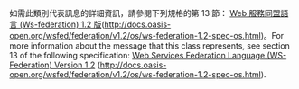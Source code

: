 <span data-ttu-id="42d56-101">如需此類別代表訊息的詳細資訊，請參閱下列規格的第 13 節： [Web 服務同盟語言 (Ws-federation) 1.2 版](http://docs.oasis-open.org/wsfed/federation/v1.2/os/ws-federation-1.2-spec-os.html)(http://docs.oasis-open.org/wsfed/federation/v1.2/os/ws-federation-1.2-spec-os.html)。</span><span class="sxs-lookup"><span data-stu-id="42d56-101">For more information about the message that this class represents, see section 13 of the following specification: [Web Services Federation Language (WS-Federation) Version 1.2](http://docs.oasis-open.org/wsfed/federation/v1.2/os/ws-federation-1.2-spec-os.html) (http://docs.oasis-open.org/wsfed/federation/v1.2/os/ws-federation-1.2-spec-os.html).</span></span>
